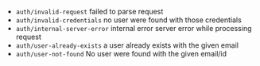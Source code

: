 -   `auth/invalid-request` failed to parse request
-   `auth/invalid-credentials` no user were found with those credentials
-   `auth/internal-server-error` internal error server error while processing request
-   `auth/user-already-exists` a user already exists with the given email
-   `auth/user-not-found` No user were found with the given email/id

